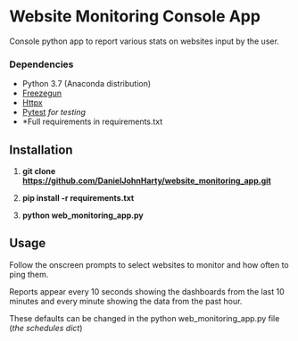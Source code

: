 # Website Monitoring Console App
Console python app to report various stats on websites input by the user.

### Dependencies
- Python 3.7 (Anaconda distribution)
- [Freezegun](https://github.com/spulec/freezegun)
- [Httpx](https://www.python-httpx.org/)
- [Pytest](http://pytest.com/) *for testing*
- *Full requirements in requirements.txt


## Installation


1. **git clone https://github.com/DanielJohnHarty/website_monitoring_app.git**

2.  **pip install -r requirements.txt**

3.  **python web_monitoring_app.py**


## Usage

Follow the onscreen prompts to select websites to monitor and how often to ping them.

Reports appear every 10 seconds showing the dashboards from the last 10 minutes and every minute showing the data from the past hour.

These defaults can be changed in the python web_monitoring_app.py file (*the schedules dict*)